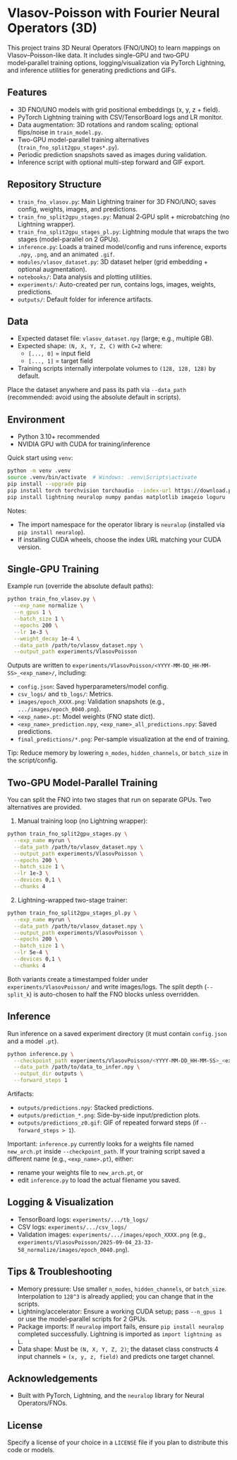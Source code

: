 # Vlasov-Poisson with Fourier Neural Operators (3D)

This project trains 3D Neural Operators (FNO/UNO) to learn mappings on Vlasov–Poisson-like data. It includes single-GPU and two‑GPU model‑parallel training options, logging/visualization via PyTorch Lightning, and inference utilities for generating predictions and GIFs.


## Features
- 3D FNO/UNO models with grid positional embeddings (x, y, z + field).
- PyTorch Lightning training with CSV/TensorBoard logs and LR monitor.
- Data augmentation: 3D rotations and random scaling; optional flips/noise in `train_model.py`.
- Two-GPU model-parallel training alternatives (`train_fno_split2gpu_stages*.py`).
- Periodic prediction snapshots saved as images during validation.
- Inference script with optional multi-step forward and GIF export.


## Repository Structure
- `train_fno_vlasov.py`: Main Lightning trainer for 3D FNO/UNO; saves config, weights, images, and predictions.
- `train_fno_split2gpu_stages.py`: Manual 2‑GPU split + microbatching (no Lightning wrapper).
- `train_fno_split2gpu_stages_pl.py`: Lightning module that wraps the two stages (model-parallel on 2 GPUs).
- `inference.py`: Loads a trained model/config and runs inference, exports `.npy`, `.png`, and an animated `.gif`.
- `modules/vlasov_dataset.py`: 3D dataset helper (grid embedding + optional augmentation).
- `notebooks/`: Data analysis and plotting utilities.
- `experiments/`: Auto-created per run, contains logs, images, weights, predictions.
- `outputs/`: Default folder for inference artifacts.


## Data
- Expected dataset file: `vlasov_dataset.npy` (large; e.g., multiple GB).
- Expected shape: `(N, X, Y, Z, C)` with `C=2` where:
  - `[..., 0]` = input field
  - `[..., 1]` = target field
- Training scripts internally interpolate volumes to `(128, 128, 128)` by default.

Place the dataset anywhere and pass its path via `--data_path` (recommended: avoid using the absolute default in scripts).


## Environment
- Python 3.10+ recommended
- NVIDIA GPU with CUDA for training/inference

Quick start using `venv`:

```bash
python -m venv .venv
source .venv/bin/activate  # Windows: .venv\Scripts\activate
pip install --upgrade pip
pip install torch torchvision torchaudio --index-url https://download.pytorch.org/whl/cu121  # pick your CUDA
pip install lightning neuralop numpy pandas matplotlib imageio loguru
```

Notes:
- The import namespace for the operator library is `neuralop` (installed via `pip install neuralop`).
- If installing CUDA wheels, choose the index URL matching your CUDA version.


## Single‑GPU Training
Example run (override the absolute default paths):

```bash
python train_fno_vlasov.py \
  --exp_name normalize \
  --n_gpus 1 \
  --batch_size 1 \
  --epochs 200 \
  --lr 1e-3 \
  --weight_decay 1e-4 \
  --data_path /path/to/vlasov_dataset.npy \
  --output_path experiments/VlasovPoisson
```

Outputs are written to `experiments/VlasovPoisson/<YYYY-MM-DD_HH-MM-SS>_<exp_name>/`, including:
- `config.json`: Saved hyperparameters/model config.
- `csv_logs/` and `tb_logs/`: Metrics.
- `images/epoch_XXXX.png`: Validation snapshots (e.g., `.../images/epoch_0040.png`).
- `<exp_name>.pt`: Model weights (FNO state dict).
- `<exp_name>_prediction.npy`, `<exp_name>_all_predictions.npy`: Saved predictions.
- `final_predictions/*.png`: Per-sample visualization at the end of training.

Tip: Reduce memory by lowering `n_modes`, `hidden_channels`, or `batch_size` in the script/config.


## Two‑GPU Model‑Parallel Training
You can split the FNO into two stages that run on separate GPUs. Two alternatives are provided.

1) Manual training loop (no Lightning wrapper):
```bash
python train_fno_split2gpu_stages.py \
  --exp_name myrun \
  --data_path /path/to/vlasov_dataset.npy \
  --output_path experiments/VlasovPoisson \
  --epochs 200 \
  --batch_size 1 \
  --lr 1e-3 \
  --devices 0,1 \
  --chunks 4
```

2) Lightning-wrapped two-stage trainer:
```bash
python train_fno_split2gpu_stages_pl.py \
  --exp_name myrun \
  --data_path /path/to/vlasov_dataset.npy \
  --output_path experiments/VlasovPoisson \
  --epochs 200 \
  --batch_size 1 \
  --lr 5e-4 \
  --devices 0,1 \
  --chunks 4
```

Both variants create a timestamped folder under `experiments/VlasovPoisson/` and write images/logs. The split depth (`--split_k`) is auto-chosen to half the FNO blocks unless overridden.


## Inference
Run inference on a saved experiment directory (it must contain `config.json` and a model `.pt`).

```bash
python inference.py \
  --checkpoint_path experiments/VlasovPoisson/<YYYY-MM-DD_HH-MM-SS>_<exp_name> \
  --data_path /path/to/data_to_infer.npy \
  --output_dir outputs \
  --forward_steps 1
```

Artifacts:
- `outputs/predictions.npy`: Stacked predictions.
- `outputs/prediction_*.png`: Side-by-side input/prediction plots.
- `outputs/predictions_z0.gif`: GIF of repeated forward steps (if `--forward_steps > 1`).

Important: `inference.py` currently looks for a weights file named `new_arch.pt` inside `--checkpoint_path`. If your training script saved a different name (e.g., `<exp_name>.pt`), either:
- rename your weights file to `new_arch.pt`, or
- edit `inference.py` to load the actual filename you saved.


## Logging & Visualization
- TensorBoard logs: `experiments/.../tb_logs/`
- CSV logs: `experiments/.../csv_logs/`
- Validation images: `experiments/.../images/epoch_XXXX.png` (e.g., `experiments/VlasovPoisson/2025-09-04_23-33-58_normalize/images/epoch_0040.png`).


## Tips & Troubleshooting
- Memory pressure: Use smaller `n_modes`, `hidden_channels`, or `batch_size`. Interpolation to `128^3` is already applied; you can change that in the scripts.
- Lightning/accelerator: Ensure a working CUDA setup; pass `--n_gpus 1` or use the model‑parallel scripts for 2 GPUs.
- Package imports: If `neuralop` import fails, ensure `pip install neuralop` completed successfully. Lightning is imported as `import lightning as L`.
- Data shape: Must be `(N, X, Y, Z, 2)`; the dataset class constructs 4 input channels = `(x, y, z, field)` and predicts one target channel.


## Acknowledgements
- Built with PyTorch, Lightning, and the `neuralop` library for Neural Operators/FNOs.


## License
Specify a license of your choice in a `LICENSE` file if you plan to distribute this code or models.

